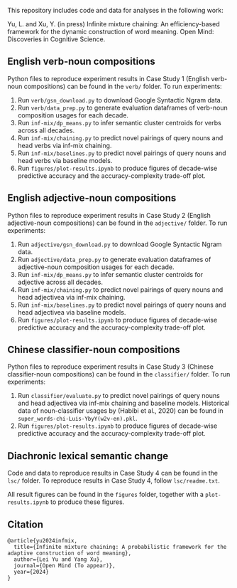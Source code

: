 This repository includes code and data for analyses in the following work:

Yu, L. and Xu, Y. (in press) Infinite mixture chaining: An
efficiency-based framework for the dynamic construction of word meaning.
Open Mind: Discoveries in Cognitive Science.

## English verb-noun compositions
Python files to reproduce experiment results in Case Study 1 (English verb-noun compositions) can be found in the ```verb/``` folder.
To run experiments:
1. Run ```verb/gsn_download.py``` to download Google Syntactic Ngram data.
2. Run ```verb/data_prep.py``` to generate evaluation dataframes of verb-noun composition usages for each decade.
3. Run ```inf-mix/dp_means.py``` to infer semantic cluster centroids for verbs across all decades.
4. Run ```inf-mix/chaining.py``` to predict novel pairings of query nouns and head verbs via inf-mix chaining.
5. Run ```inf-mix/baselines.py``` to predict novel pairings of query nouns and head verbs via baseline models.
6. Run ```figures/plot-results.ipynb``` to produce figures of decade-wise predictive accuracy and the accuracy-complexity trade-off plot.

## English adjective-noun compositions
Python files to reproduce experiment results in Case Study 2 (English adjective-noun compositions) can be found in the ```adjective/``` folder.
To run experiments:
1. Run ```adjective/gsn_download.py``` to download Google Syntactic Ngram data.
2. Run ```adjective/data_prep.py``` to generate evaluation dataframes of adjective-noun composition usages for each decade.
3. Run ```inf-mix/dp_means.py``` to infer semantic cluster centroids for adjective across all decades.
4. Run ```inf-mix/chaining.py``` to predict novel pairings of query nouns and head adjectivea via inf-mix chaining.
5. Run ```inf-mix/baselines.py``` to predict novel pairings of query nouns and head adjectivea via baseline models.
6. Run ```figures/plot-results.ipynb``` to produce figures of decade-wise predictive accuracy and the accuracy-complexity trade-off plot.

## Chinese classifier-noun compositions
Python files to reproduce experiment results in Case Study 3 (Chinese classifier-noun compositions) can be found in the ```classifier/``` folder.
To run experiments:
1. Run ```classifier/evaluate.py``` to predict novel pairings of query nouns and head adjectivea via inf-mix chaining and baseline models. Historical data of noun-classifier usages by (Habibi et al., 2020) can be found in ```super_words-chi-Luis-YbyY(w2v-en).pkl```.
2. Run ```figures/plot-results.ipynb``` to produce figures of decade-wise predictive accuracy and the accuracy-complexity trade-off plot.


## Diachronic lexical semantic change
Code and data to reproduce results in Case Study 4 can be found in the ```lsc/``` folder.
To reproduce results in Case Study 4, follow ```lsc/readme.txt```.

All result figures can be found in the ```figures``` folder, together with a ```plot-results.ipynb``` to produce these figures.

## Citation
```
@article{yu2024infmix,
  title={Infinite mixture chaining: A probabilistic framework for the adaptive construction of word meaning},
  author={Lei Yu and Yang Xu},
  journal={Open Mind (To appear)},
  year={2024}
}
```
